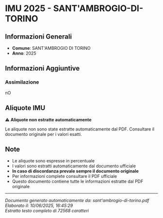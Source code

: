 # IMU 2025 - SANT'AMBROGIO-DI-TORINO

## Informazioni Generali

- **Comune**: SANT'AMBROGIO DI TORINO
- **Anno**: 2025

## Informazioni Aggiuntive

### Assimilazione
nO


## Aliquote IMU

⚠️ **Aliquote non estratte automaticamente**

Le aliquote non sono state estratte automaticamente dal PDF. 
Consultare il documento originale per i valori esatti.

## Note

- Le aliquote sono espresse in percentuale
- I valori sono estratti automaticamente dal documento ufficiale
- **In caso di discordanza prevale sempre il documento originale**
- Per informazioni complete consultare il PDF ufficiale
- Questo documento contiene tutte le informazioni estratte dal PDF originale

---
*Documento generato automaticamente da: sant'ambrogio-di-torino.pdf*  
*Elaborato il: 10/06/2025, 16:45:29*  
*Estratto testo completo di 72568 caratteri*
